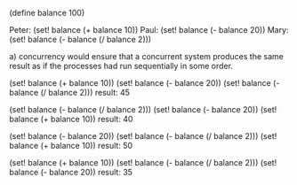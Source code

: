 (define balance 100)

Peter: 	(set! balance (+ balance 10))
Paul: 	(set! balance (- balance 20))
Mary: 	(set! balance (- balance (/ balance 2)))

a) concurrency would ensure that a concurrent system produces the same result
as if the processes had run sequentially in some order.

(set! balance (+ balance 10))
(set! balance (- balance 20))
(set! balance (- balance (/ balance 2)))
result: 45

(set! balance (- balance (/ balance 2)))
(set! balance (- balance 20))
(set! balance (+ balance 10))
result: 40

(set! balance (- balance 20))
(set! balance (- balance (/ balance 2)))
(set! balance (+ balance 10))
result: 50

(set! balance (+ balance 10))
(set! balance (- balance (/ balance 2)))
(set! balance (- balance 20))
result: 35
